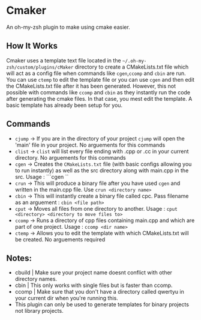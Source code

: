 # Cmaker
An oh-my-zsh plugin to make using cmake easier.

## How It Works
Cmaker uses a template text file located in the ```~/.oh-my-zsh/custom/plugins/cMaker``` directory to create a CMakeLists.txt file which will act as a config file when commands like ```cgen```,```ccomp``` and ```cbin``` are run. You can use ```ctemp``` to edit the template file or you can use ```cgen``` and then edit the CMakeLists.txt file after it has been generated. However, this not possible with commands like ```ccomp``` and ```cbin``` as they instantly run the code after generating the cmake files. In that case, you mest edit the template. A basic template has already been setup for you.

## Commands
* ```cjump``` -> If you are in the directory of your project ```cjump``` will open the 'main' file in your project. No arguements for this commands
* ```clist``` -> ```clist``` will list every file ending with .cpp or .cc in your current directory.  No arguements for this commands
* ```cgen``` -> Creates the ```CMakeLists.txt``` file (with basic configs allowing you to run instantly) as well as the src directory along with main.cpp in the src. Usage : ```cgen <project name>``
* ```crun``` -> This will produce a binary file after you have used ```cgen``` and written in the main.cpp file. Use ```crun <directory name>```
* ```cbin``` -> This will instantly create a binary file called cpc. Pass filename as an arguement : ```cbin <file path>```
* ```cput``` -> Moves all files from one directory to another. Usage : ```cput <directory> <directory to move files to>```
* ```ccomp``` -> Runs a directory of cpp files containing main.cpp and which are part of one project. Usage : ```ccomp <dir name>```
* ```ctemp``` -> Allows you to edit the template with which CMakeLists.txt will be created. No arguements required

## Notes:
* cbuild | Make sure your project name doesnt conflict with other directory names.
* cbin | This only works with single files but is faster than ccomp.
* ccomp | Make sure that you don't have a directory called qwertyu in your current dir when you're running this.
* This plugin can only be used to generate templates for binary projects not library projects.
